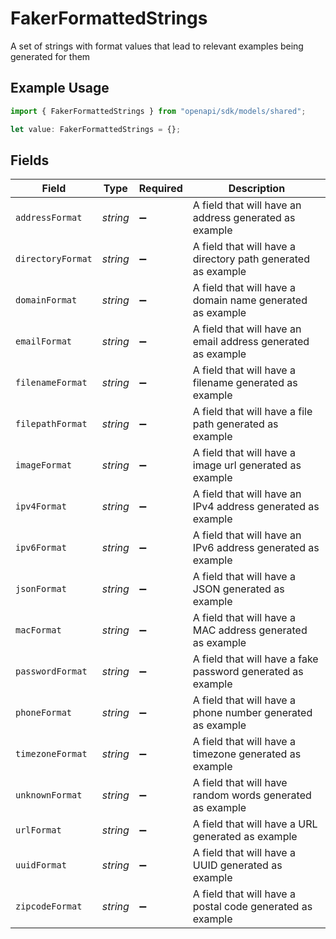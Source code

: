 # FakerFormattedStrings

A set of strings with format values that lead to relevant examples being generated for them

## Example Usage

```typescript
import { FakerFormattedStrings } from "openapi/sdk/models/shared";

let value: FakerFormattedStrings = {};
```

## Fields

| Field                                                        | Type                                                         | Required                                                     | Description                                                  |
| ------------------------------------------------------------ | ------------------------------------------------------------ | ------------------------------------------------------------ | ------------------------------------------------------------ |
| `addressFormat`                                              | *string*                                                     | :heavy_minus_sign:                                           | A field that will have an address generated as example       |
| `directoryFormat`                                            | *string*                                                     | :heavy_minus_sign:                                           | A field that will have a directory path generated as example |
| `domainFormat`                                               | *string*                                                     | :heavy_minus_sign:                                           | A field that will have a domain name generated as example    |
| `emailFormat`                                                | *string*                                                     | :heavy_minus_sign:                                           | A field that will have an email address generated as example |
| `filenameFormat`                                             | *string*                                                     | :heavy_minus_sign:                                           | A field that will have a filename generated as example       |
| `filepathFormat`                                             | *string*                                                     | :heavy_minus_sign:                                           | A field that will have a file path generated as example      |
| `imageFormat`                                                | *string*                                                     | :heavy_minus_sign:                                           | A field that will have a image url generated as example      |
| `ipv4Format`                                                 | *string*                                                     | :heavy_minus_sign:                                           | A field that will have an IPv4 address generated as example  |
| `ipv6Format`                                                 | *string*                                                     | :heavy_minus_sign:                                           | A field that will have an IPv6 address generated as example  |
| `jsonFormat`                                                 | *string*                                                     | :heavy_minus_sign:                                           | A field that will have a JSON generated as example           |
| `macFormat`                                                  | *string*                                                     | :heavy_minus_sign:                                           | A field that will have a MAC address generated as example    |
| `passwordFormat`                                             | *string*                                                     | :heavy_minus_sign:                                           | A field that will have a fake password generated as example  |
| `phoneFormat`                                                | *string*                                                     | :heavy_minus_sign:                                           | A field that will have a phone number generated as example   |
| `timezoneFormat`                                             | *string*                                                     | :heavy_minus_sign:                                           | A field that will have a timezone generated as example       |
| `unknownFormat`                                              | *string*                                                     | :heavy_minus_sign:                                           | A field that will have random words generated as example     |
| `urlFormat`                                                  | *string*                                                     | :heavy_minus_sign:                                           | A field that will have a URL generated as example            |
| `uuidFormat`                                                 | *string*                                                     | :heavy_minus_sign:                                           | A field that will have a UUID generated as example           |
| `zipcodeFormat`                                              | *string*                                                     | :heavy_minus_sign:                                           | A field that will have a postal code generated as example    |